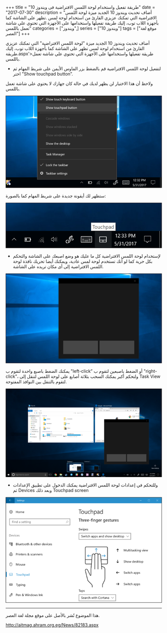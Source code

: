 +++
title = "طريقة تفعيل واستخدام لوحة اللمس الافتراضية فى ويندوز 10"
date = "2017-07-30"
description = "أضاف تحديث ويندوز 10 الجديد ميزة لوحة اللمس الافتراضية التي تمكنك عزيزي القارئ من استخدام لوحة لمس .تظهر على الشاشة كما بأجهزة اللاب توب، إليك طريقة تفعيلها واستخدامها على الأجهزة التي تحتوي علي شاشة تعمل باللمس"
categories = ["ويندوز",]
series = ["ويندوز 10"]
tags = ["موقع لغة العصر"]
+++

أضاف تحديث ويندوز 10 الجديد ميزة "لوحة اللمس الافتراضية" التي تمكنك عزيزي القارئ من استخدام لوحة لمس تظهر على الشاشة كما بأجهزة اللاب توب، إليك طريقة.aspx'>طريقة تفعيلها واستخدامها على الأجهزة التي تحتوي علي شاشة تعمل باللمس.

- لتفعيل لوحة اللمس الافتراضية قم بالضغط بزر الماوس الأيمن على شريط المهام ثم اختر "Show touchpad button”.

ولاحظ أن هذا الاختيار لن يظهر لديك في حالة كان جهازك لا يحتوي على شاشة تعمل باللمس.

![1](images/1.png)

ستظهر لك أيقونة جديدة على شريط المهام كما بالصورة:

![2](images/2.png)

- لإستخدام لوحة اللمس الافتراضية كل ما عليك هو وضع اصبعك على الشاشة والتحكم بكل حرية كما لو أنك تستخدم لوحة لمس عادية، ويمكنك أيضا تحريك نافذة لوحة اللمس الافتراضية إلى أى مكان تريده على الشاشة.

![3](images/3.png)

يمكنك الضغط باصبع واحدة لتقوم ب "left-click” أو الضغط باصبعين لتقوم ب "right-click”، ولتحكم أكبر يمكنك السحب بثلاثة أصابع على لوحة اللمس لتنقل إلى Task View لتقوم بالتنقل بين النوافذ المفتوحة.

![4](images/4.png)

- وللتحكم في إعدادات لوحة اللمس الافتراضية يمكنك الدخول على تطبيق الإعدادات ثم Devices وبعد ذلك Touchpad screen

![5](images/5.png)

---
هذا الموضوع نٌشر باﻷصل على موقع مجلة لغة العصر.

http://aitmag.ahram.org.eg/News/82183.aspx